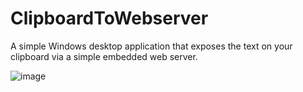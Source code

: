# ClipboardToWebserver
A simple Windows desktop application that exposes the text on your clipboard via a simple embedded web server.

![image](https://github.com/user-attachments/assets/99846f14-8c4a-4b38-93f5-ee0fc2874e01)
